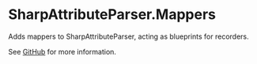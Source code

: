 # SharpAttributeParser.Mappers

Adds mappers to SharpAttributeParser, acting as blueprints for recorders.

See [GitHub](https://github.com/ErikWe/sharp-attribute-parser) for more information.